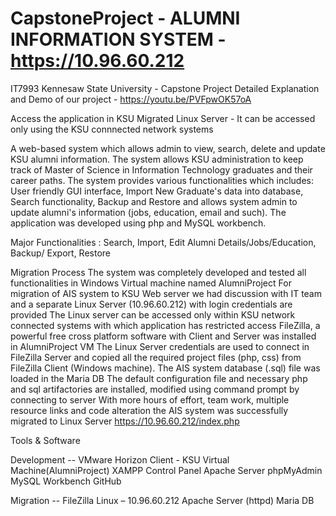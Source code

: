 # CapstoneProject - ALUMNI INFORMATION SYSTEM - https://10.96.60.212
IT7993 Kennesaw State University - Capstone Project
Detailed Explanation and Demo of our project  - https://youtu.be/PVFpwOK57oA

Access the application in KSU Migrated Linux Server - It can be accessed only using the KSU connnected network systems

A web-based system which allows admin to view, search, delete and update KSU alumni information. The system allows KSU administration to keep track of Master of Science in Information Technology graduates and their career paths. The system provides various functionalities which includes: User friendly GUI interface, Import New Graduate's data into database, Search functionality, Backup and Restore and allows system admin to update alumni's information (jobs, education, email and such). The application was developed using php and MySQL workbench. 

Major Functionalities : Search, Import, Edit Alumni Details/Jobs/Education, Backup/ Export, Restore

Migration Process
The system was completely developed and tested all functionalities in Windows Virtual machine named AlumniProject 
For migration of AIS system to KSU Web server we had discussion with IT team and a separate Linux Server (10.96.60.212) with login credentials are provided
The Linux server can be accessed only within KSU network connected systems with which application has restricted access
FileZilla, a powerful free cross platform software with Client and Server was installed in AlumniProject VM
The Linux Server credentials are used to connect in FileZilla Server and copied all the required project files (php, css) from FileZilla Client (Windows machine). 
The AIS system database (.sql) file was loaded in the Maria DB
The default configuration file and necessary php and sql artifactories are installed, modified using command prompt by connecting to server
With more hours of effort, team work, multiple resource links and code alteration the AIS system was successfully migrated to Linux Server https://10.96.60.212/index.php

Tools & Software

Development --
  VMware Horizon Client - KSU Virtual Machine(AlumniProject)
  XAMPP Control Panel
  Apache Server
  phpMyAdmin
  MySQL Workbench
  GitHub

Migration -- 
  FileZilla
  Linux – 10.96.60.212
  Apache Server (httpd)
  Maria DB






